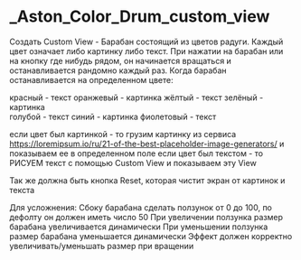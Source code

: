 # _Aston_Color_Drum_custom_view
Создать Custom View - Барабан состоящий из цветов радуги. Каждый цвет означает либо картинку либо текст. При нажатии на барабан или на кнопку где нибудь рядом, он начинается вращаться и останавливается рандомно каждый раз. Когда барабан останавливается на определенном цвете:

красный - текст
оранжевый - картинка 
жёлтый - текст 
зелёный - картинка  
голубой - текст 
синий - картинка 
фиолетовый - текст

если цвет был картинкой - то грузим картинку из сервиса https://loremipsum.io/ru/21-of-the-best-placeholder-image-generators/
 и показываем ее в определенном поле
если цвет был текстом - то РИСУЕМ текст с помощью Custom View и показываем эту View

Так же должна быть кнопка Reset, которая чистит экран от картинок и текста 

Для усложнения:
Сбоку барабана сделать ползунок от 0 до 100, по дефолту он должен иметь число  50
При увеличении ползунка размер барабана увеличивается динамически
При уменьшении ползунка размер барабана уменьшается динамически
Эффект должен корректно увеличивать/уменьшать размер при вращении
